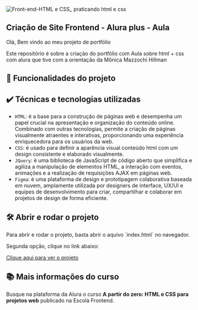 ![Front-end-HTML e CSS_ praticando html e css](https://github.com/arthur10vieira/alura_plus_aula/assets/81601685/752288d7-d1e8-44d4-9f18-53c3118c2004)

## Criação de Site Frontend - Alura plus - Aula

<p>Olá, Bem vindo ao meu projeto de portfólio</p>
<p>Este repositório é sobre a criação do portfólio com Aula sobre html + css com alura que tive com a orientação da Mônica Mazzochi Hillman</p>

## 🔨 Funcionalidades do projeto

## ✔️ Técnicas e tecnologias utilizadas

- `HTML`: é a base para a construção de páginas web e desempenha um papel crucial na apresentação e organização do conteúdo online. Combinado com outras tecnologias, permite a criação de páginas visualmente atraentes e interativas, proporcionando uma experiência enriquecedora para os usuários da web.
- `CSS`: é usado para definir a aparência visual conteúdo html com um design consistente e elaborado visualmente.
- `JQuery`: é uma biblioteca de JavaScript de código aberto que simplifica e agiliza a manipulação de elementos HTML, a interação com eventos, animações e a realização de requisições AJAX em páginas web.
- `Figma`: é uma plataforma de design e prototipagem colaborativa baseada em nuvem, amplamente utilizada por designers de interface, UX/UI e equipes de desenvolvimento para criar, compartilhar e colaborar em projetos de design de forma eficiente.

## 🛠️ Abrir e rodar o projeto

<p>Para abrir e rodar o projeto, basta abrir o aquivo `index.html` no navegador.</p>
<p>Segunda opção, clique no link abaixo:</p>

<a href="https://alura-plus-aula-lac.vercel.app/" title="Acesse o site">Clique aqui para ver o projeto</a>

## 📚 Mais informações do curso

Busque na plataforma da Alura o curso **A partir do zero: HTML e CSS para projetos web** publicado na Escola Frontend.
